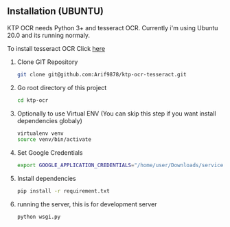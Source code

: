 ## Installation (UBUNTU)

KTP OCR needs Python 3+ and tesseract OCR. Currently i'm using Ubuntu 20.0 and its running normaly.

To install tesseract OCR Click [here](https://tesseract-ocr.github.io/tessdoc/Installation.html)

1. Clone GIT Repository
    ```sh
    git clone git@github.com:Arif9878/ktp-ocr-tesseract.git
    ```
2. Go root directory of this project 
    ```sh
    cd ktp-ocr
    ```
3. Optionally to use Virtual ENV (You can skip this step if you want install dependencies globaly)
    ```sh
    virtualenv venv
    source venv/bin/activate
    ```
4. Set Google Credentials
    ```sh
    export GOOGLE_APPLICATION_CREDENTIALS="/home/user/Downloads/service-account-file.json"
    ```
5. Install dependencies
     ```sh
    pip install -r requirement.txt
    ```
6. running the server, this is for development server
    ```sh
    python wsgi.py
    ```
